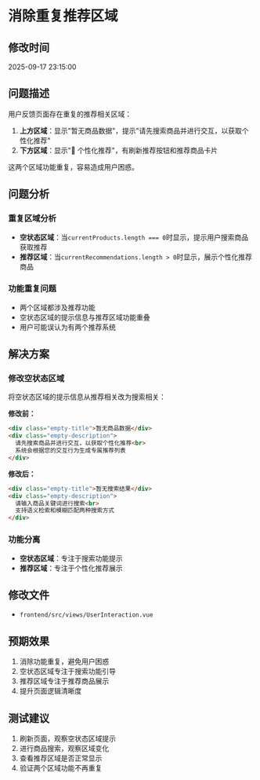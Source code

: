 # 消除重复推荐区域

## 修改时间
2025-09-17 23:15:00

## 问题描述
用户反馈页面存在重复的推荐相关区域：
1. **上方区域**：显示"暂无商品数据"，提示"请先搜索商品并进行交互，以获取个性化推荐"
2. **下方区域**：显示"🎯 个性化推荐"，有刷新推荐按钮和推荐商品卡片

这两个区域功能重复，容易造成用户困惑。

## 问题分析

### 重复区域分析
- **空状态区域**：当`currentProducts.length === 0`时显示，提示用户搜索商品获取推荐
- **推荐区域**：当`currentRecommendations.length > 0`时显示，展示个性化推荐商品

### 功能重复问题
- 两个区域都涉及推荐功能
- 空状态区域的提示信息与推荐区域功能重叠
- 用户可能误认为有两个推荐系统

## 解决方案

### 修改空状态区域
将空状态区域的提示信息从推荐相关改为搜索相关：

**修改前：**
```html
<div class="empty-title">暂无商品数据</div>
<div class="empty-description">
  请先搜索商品并进行交互，以获取个性化推荐<br>
  系统会根据您的交互行为生成专属推荐列表
</div>
```

**修改后：**
```html
<div class="empty-title">暂无搜索结果</div>
<div class="empty-description">
  请输入商品关键词进行搜索<br>
  支持语义检索和模糊匹配两种搜索方式
</div>
```

### 功能分离
- **空状态区域**：专注于搜索功能提示
- **推荐区域**：专注于个性化推荐展示

## 修改文件
- `frontend/src/views/UserInteraction.vue`

## 预期效果
1. 消除功能重复，避免用户困惑
2. 空状态区域专注于搜索功能引导
3. 推荐区域专注于推荐商品展示
4. 提升页面逻辑清晰度

## 测试建议
1. 刷新页面，观察空状态区域提示
2. 进行商品搜索，观察区域变化
3. 查看推荐区域是否正常显示
4. 验证两个区域功能不再重复

